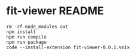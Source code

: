 # fit-viewer README

```
rm -rf node_modules out    
npm install
npm run compile
npm run package
code --install-extension fit-viewer-0.0.1.vsix
```
